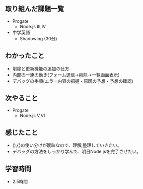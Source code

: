 ## 取り組んだ課題一覧
- Progate
  - Node.js Ⅲ,Ⅳ
- 中学英語
  - Shadowing (30分)
## わかったこと
- 削除と更新機能の追加の仕方
- 内部の一連の動き(フォーム送信→削除→一覧画面表示)
- デバッグの手順(エラー内容の把握・原因の予想・予想の確認)
## 次やること
- Progate 
  - Node.js Ⅴ,Ⅵ
## 感じたこと
- (),{}の使い分けが曖昧なので、理解,整理していきたい。
- デバッグの方法をしっかり学んで、明日Node.jsを完了させたい。
## 学習時間
- 2.5時間